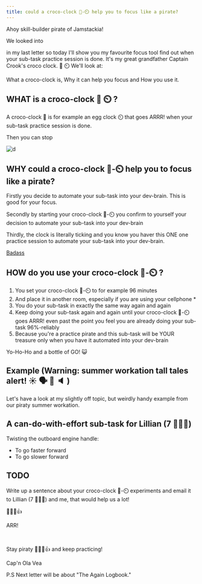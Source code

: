 ```yaml
---
title: could a croco-clock 🐊-⏲️ help you to focus like a pirate?
---
```


Ahoy skill-builder pirate of Jamstackia!

We looked into

in my last letter so today I'll show you my favourite focus tool find out when your sub-task practice session is done. It's my great grandfather Captain Crook's croco clock. 🐊 ⏲️ We'll look at:

What a croco-clock is,
Why it can help you focus and
How you use it.

##  WHAT is a croco-clock 🐊 ⏲️ ?

A croco-clock 🐊 is for example an egg clock ⏲️ that goes ARRR! when your sub-task practice session is done.

Then you can stop

![d](./d.png)

## WHY could a croco-clock 🐊-⏲️ help you to focus like a pirate?
Firstly you decide to automate your sub-task into your dev-brain. This is good for your focus.

Secondly by starting your croco-clock 🐊-⏲️ you confirm to yourself your decision to automate your sub-task into your dev-brain

Thirdly, the clock is literally ticking and you know you haver this ONE one practice session to automate your sub-task into your dev-brain.



[Badass](https://www.Badass/)

## HOW do you use your croco-clock 🐊-⏲️ ?
1. You set your croco-clock 🐊-⏲️ to for example 96 minutes
2. And place it in another room, especially if you are using your cellphone *
3. You do your sub-task in exactly the same way again and again
4. Keep doing your sub-task again and again until your croco-clock 🐊-⏲️ goes ARRR! even past the point you feel you are already doing your sub-task 96%-reliably
5. Because you're a practice pirate and this sub-task will be YOUR treasure only when you have it automated into your dev-brain

Yo-Ho-Ho and a bottle of GO! 😺

## Example (Warning: summer workation tall tales alert! ☀️ 🗣️ 💬 🔈 )

Let's have a look at my slightly off topic, but weirdly handy example from our piraty summer workation.

## A can-do-with-effort sub-task for Lillian (7 🏴‍☠️👸)

Twisting the outboard engine handle:
- To go faster forward
- To go slower forward

## TODO

Write up a sentence about your croco-clock 🐊-⏲️ experiments and email it to Lillian (7 🏴‍☠️👸) and me, that would help us a lot!

 🏴‍☠️😺👍

ARR!

&nbsp;

Stay piraty 🏴‍☠️😺👍 and keep practicing!


Cap'n Ola Vea

P.S
Next letter will be about "The Again Logbook."
